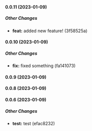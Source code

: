 #### 0.0.11 (2023-01-09)

##### Other Changes

* **feat:**  added new feature! (3f58525a)

#### 0.0.10 (2023-01-09)

##### Other Changes

* **fix:**  fixed something (fa141073)

#### 0.0.9 (2023-01-09)

#### 0.0.8 (2023-01-09)

#### 0.0.6 (2023-01-09)

##### Other Changes

* **test:**  test (efac8232)

